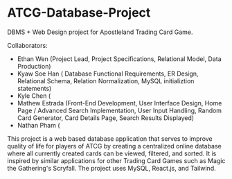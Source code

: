 # ATCG-Database-Project
DBMS + Web Design project for Apostleland Trading Card Game.

Collaborators: 
 - Ethan Wen (Project Lead, Project Specifications, Relational Model, Data Production)
 - Kyaw Soe Han ( Database Functional Requirements, ER Design, Relational Schema, Relation Normalization, MySQL initializtion statements)
 - Kyle Chen (
 - Mathew Estrada (Front-End Development, User Interface Design, Home Page / Advanced Search Implementation, User Input Handling, Random Card Generator, Card Details Page, Search Results Displayed)
 - Nathan Pham (

This project is a web based database application that serves to improve quality of life for players of ATCG by creating a centralized online database where all currently created cards can be viewed, filtered, and sorted. It is inspired by similar applications for other Trading Card Games such as Magic the Gathering's Scryfall.
The project uses MySQL, React.js, and Tailwind.

